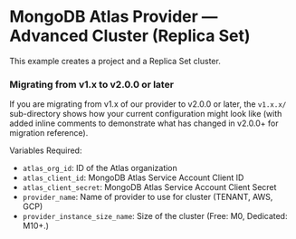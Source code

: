 # MongoDB Atlas Provider — Advanced Cluster (Replica Set)

This example creates a project and a Replica Set cluster. 

### Migrating from v1.x to v2.0.0 or later
If you are migrating from v1.x of our provider to v2.0.0 or later, the `v1.x.x/` sub-directory shows how your current configuration might look like (with added inline comments to demonstrate what has changed in v2.0.0+ for migration reference).

Variables Required:
- `atlas_org_id`: ID of the Atlas organization
- `atlas_client_id`: MongoDB Atlas Service Account Client ID
- `atlas_client_secret`: MongoDB Atlas Service Account Client Secret
- `provider_name`: Name of provider to use for cluster (TENANT, AWS, GCP)
- `provider_instance_size_name`: Size of the cluster (Free: M0, Dedicated: M10+.)
